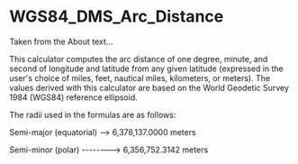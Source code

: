 # WGS84_DMS_Arc_Distance

Taken from the About text...

This calculator computes the arc distance of one degree, minute, and second of longitude and latitude from any given latitude (expressed in the user's choice of miles, feet, nautical miles, kilometers, or meters).  The values derived with this calculator are based on the World Geodetic Survey 1984 (WGS84) reference ellipsoid.  

The radii used in the formulas are as follows:

Semi-major (equatorial) --> 6,378,137.0000 meters

Semi-minor (polar) --------> 6,356,752.3142 meters
